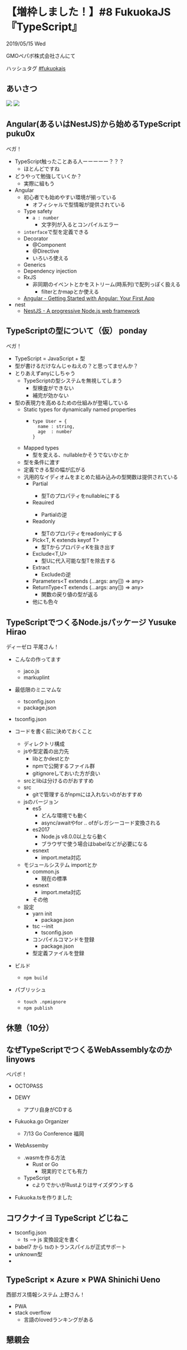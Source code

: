 # 【増枠しました！】#8 FukuokaJS『TypeScript』

2019/05/15 Wed

GMOペパボ株式会社さんにて

ハッシュタグ [#fukuokajs](https://twitter.com/search?q=%23fukuokajs)


## あいさつ

![](https://pbs.twimg.com/media/D6mcSYLUcAAqhBD.jpg:large)
![](https://pbs.twimg.com/media/D6mcR5ZU8AACdBM.jpg:large)

## Angular(あるいはNestJS)から始めるTypeScript	puku0x

ベガ！

- TypeScript触ったことある人ーーーーー？？？
  - ほとんどですね
- どうやって勉強していくか？
  - 実際に組もう
- Angular
  - 初心者でも始めやすい環境が揃っている
    - オフィシャルで型情報が提供されている
  - Type safety
    - `a : number`
      - 文字列が入るとコンパイルエラー
  - `interface`で型を定義できる
  - Decorator
    - @Component
    - @Directive
    - いろいろ使える
  - Generics
  - Dependency injection
  - RxJS
    - 非同期のイベントとかをストリーム(時系列)で配列っぽく扱える
      - filterとかmapとか使える
  - [Angular - Getting Started with Angular: Your First App](https://next.angular.io/getting-started)
- nest
  - [NestJS - A progressive Node.js web framework](https://nestjs.com/)


## TypeScriptの型について（仮）	ponday

ベガ！

- TypeScript = JavaScript + 型
- 型が書けるだけなんじゃねえの？と思ってませんか？
- とりあえずanyにしちゃう
  - TypeScriptの型システムを無視してしまう
    - 型検査ができない
    - 補完が効かない
- 型の表現力を高めるための仕組みが登場している
  - Static types for dynamically named properties
    - ```
      type User = {
        name : string,
        age  : number
      }
      ```
  - Mapped types
    - 型を変える、nullableかそうでないかとか
  - 型を条件に渡す
  - 定義できる型の幅が広がる
  - 汎用的なイディオムをまとめた組み込みの型関数は提供されている
    - Partial<T>
      - 型Tのプロパティをnullableにする
    - Reauired<T>
      - Partialの逆
    - Readonly<T>
      - 型Tのプロパティをreadonlyにする
    - Pick<T, K extends keyof T>
      - 型TからプロパティKを抜き出す
    - Exclude<T,U>
      - 型Uに代入可能な型Tを除去する
    - Extract
      - Excludeの逆
    - Parameters<T extends (...args: any[]) => any>
    - ReturnType<T extends (...args: any[]) => any>
      - 関数の戻り値の型が返る
    - 他にも色々

## TypeScriptでつくるNode.jsパッケージ	Yusuke Hirao

ディーゼロ 平尾さん！

- こんなの作ってます
  - jaco.js
  - markuplint

- 最低限のミニマムな
  - tsconfig.json
  - package.json
- tsconfig.json
- コードを書く前に決めておくこと
  - ディレクトリ構成
  - jsや型定義の出力先
    - libとかdestとか
    - npmで公開するファイル群
    - gitignoreしておいた方が良い
  - srcとlibは分けるのがおすすめ
  - src
    - gitで管理するがnpmには入れないのがおすすめ
  - jsのバージョン
    - es5
      - どんな環境でも動く
      - async/awaitやfor .. ofがレガシーコード変換される
    - es2017
      - Node.js v8.0.0以上なら動く
      - ブラウザで使う場合はbabelなどが必要になる
    - esnext
      - import.meta対応
  - モジュールシステム importとか
    - common.js
      - 現在の標準
    - esnext
      - import.meta対応
    - その他
  - 設定
    - yarn init
      - package.json
    - tsc --init
      - tsconfig.json
    - コンパイルコマンドを登録
      - package.json
    - 型定義ファイルを登録
- ビルド
  - `npm build`
- パブリッシュ
  - `touch .npmignore`
  - `npm publish`


## 休憩（10分）

## なぜTypeScriptでつくるWebAssemblyなのか	linyows

ペパボ！

- OCTOPASS
- DEWY
  - アプリ自身がCDする
- Fukuoka.go Organizer
  - 7/13 Go Conference 福岡

- WebAssemby
  - .wasmを作る方法
    - Rust or Go
      - 現実的でとても有力
  - TypeScript
    - cよりでかいがRustよりはサイズダウンする

- Fukuoka.tsを作りました

## コワクナイヨ TypeScript	どじねこ

- tsconfig.json
  - ts --> js 変換設定を書く
- babel7 から tsのトランスパイルが正式サポート
- unknown型
- 

## TypeScript × Azure × PWA	Shinichi Ueno

西部ガス情報システム 上野さん！

- PWA
- stack overflow
  - 言語のlovedランキングがある


## 懇親会